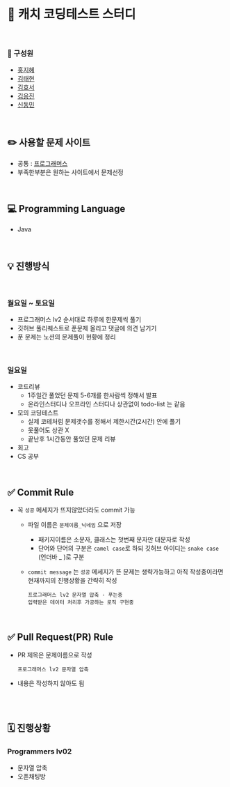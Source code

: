 # 🎊 캐치 코딩테스트 스터디

</br>

### 👋 구성원
  - [홍지혜](https://github.com/jola7373)
  - [김태현](https://github.com/ffolabear)
  - [김효서](https://github.com/gytj2013)
  - [김응진](https://github.com/chelllagom)
  - [신동민](https://github.com/carnival77)

</br> 

## ✏️ 사용할 문제 사이트 
  * 공통 : [프로그래머스](https://programmers.co.kr/)
  * 부족한부분은 원하는 사이트에서 문제선정

</br> 

## 💻 Programming Language
  - Java

</br> 

## 💡 진행방식
</br> 

  ### 월요일 ~ 토요일
   * 프로그래머스 lv2 순서대로 하루에 한문제씩 풀기 
   * 깃허브 풀리퀘스트로 푼문제 올리고 댓글에 의견 남기기
   * 푼 문제는 노션의 문제풀이 현황에 정리

   </br> 

   ### 일요일
   * 코드리뷰 
     - 1주일간 풀었던 문제 5-6개를 한사람씩 정해서 발표
     - 온라인스터디나 오프라인 스터디나 상관없이 todo-list 는 같음     
   * 모의 코딩테스트
     - 실제 코테처럼 문제갯수를 정해서 제한시간(2시간) 안에 풀기
     - 못풀어도 상관 X
     - 끝난후 1시간동안 풀었던 문제 리뷰    
   * 회고  
   * CS 공부


</br> 


## ✅ Commit Rule
  * 꼭 `성공` 메세지가 뜨지않았더라도 commit 가능
     * 파일 이름은 `문제이름_닉네임` 으로 저장
       + 패키지이름은 소문자, 클래스는 첫번째 문자만 대문자로 작성
       + 단어와 단어의 구분은 `camel case`로 하되 깃허브 아이디는 `snake case` (언더바 _ )로 구분        

     * `commit message` 는 `성공` 메세지가 뜬 문제는 생략가능하고 아직 작성중이라면 현재까지의 진행상황을 간략히 작성 

       ```
       프로그래머스 lv2 문자열 압축 - 푸는중
       입력받은 데이터 처리후 가공하는 로직 구현중
       ```

</br> 


## ✅ Pull Request(PR) Rule

   * PR 제목은 문제이름으로 작성
     ```
     프로그래머스 lv2 문자열 압축 
     ```
   * 내용은 작성하지 않아도 됨 

</br></br>

## 🗓 진행상황
  
  ### Programmers lv02
  - 문자열 압축
  - 오픈채팅방


</br></br>



